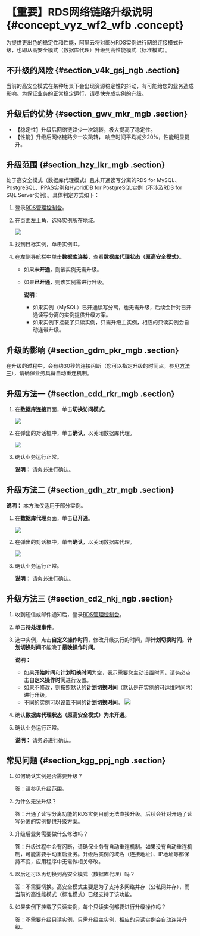 # 【重要】RDS网络链路升级说明 {#concept_vyz_wf2_wfb .concept}

为提供更出色的稳定性和性能，阿里云将对部分RDS实例进行网络连接模式升级，也即从高安全模式（数据库代理）升级到高性能模式（标准模式）。

## 不升级的风险 {#section_v4k_gsj_ngb .section}

当前的高安全模式在某种场景下会出现资源稳定性的抖动，有可能给您的业务造成影响。为保证业务的正常稳定运行，请尽快完成实例的升级。

## 升级后的优势 {#section_gwv_mkr_mgb .section}

-   【稳定性】升级后网络链路少一次跳转，极大提高了稳定性。
-   【性能】升级后网络链路少一次跳转， 响应时间平均减少20%，性能明显提升。

## 升级范围 {#section_hzy_lkr_mgb .section}

处于高安全模式（数据库代理模式）且未开通读写分离的RDS for MySQL、PostgreSQL、PPAS实例和HybridDB for PostgreSQL实例（不涉及RDS for SQL Server实例）。具体判定方式如下：

1.  登录[RDS管理控制台](https://rds.console.aliyun.com/)。
2.  在页面左上角，选择实例所在地域。

    ![](http://static-aliyun-doc.oss-cn-hangzhou.aliyuncs.com/assets/img/64586/155140787037659_zh-CN.png)

3.  找到目标实例，单击实例ID。
4.  在左侧导航栏中单击**数据库连接**，查看**数据库代理状态（原高安全模式）**。
    -   如果**未开通**，则该实例无需升级。
    -   如果**已开通**，则该实例需进行升级。

        **说明：** 

        -   如果实例（MySQL）已开通读写分离，也无需升级，后续会针对已开通读写分离的实例提供升级方案。
        -   如果实例下挂载了只读实例，只需升级主实例，相应的只读实例会自动连带升级。

## 升级的影响 {#section_gdm_pkr_mgb .section}

在升级的过程中，会有约30秒的连接闪断（您可以指定升级的时间点，参见[方法三](#section_cd2_nkj_ngb)），请确保业务具备自动重连机制。

## 升级方法一 {#section_cdd_rkr_mgb .section}

1.  在**数据库连接**页面，单击**切换访问模式**。

    ![](http://static-aliyun-doc.oss-cn-hangzhou.aliyuncs.com/assets/img/64586/155140787137661_zh-CN.png)

2.  在弹出的对话框中，单击**确认**，以关闭数据库代理。

    ![](http://static-aliyun-doc.oss-cn-hangzhou.aliyuncs.com/assets/img/64586/155140787137662_zh-CN.png)

3.  确认业务运行正常。

    **说明：** 请务必进行确认。


## 升级方法二 {#section_gdh_ztr_mgb .section}

**说明：** 本方法仅适用于部分实例。

1.  在**数据库代理**页面，单击**已开通**。

    ![](http://static-aliyun-doc.oss-cn-hangzhou.aliyuncs.com/assets/img/64586/155140787137721_zh-CN.png)

2.  在弹出的对话框中，单击**确认**，以关闭数据库代理。

    ![](http://static-aliyun-doc.oss-cn-hangzhou.aliyuncs.com/assets/img/64586/155140787137662_zh-CN.png)

3.  确认业务运行正常。

    **说明：** 请务必进行确认。


## 升级方法三 {#section_cd2_nkj_ngb .section}

1.  收到短信或邮件通知后，登录[RDS管理控制台](https://rds.console.aliyun.com/)。
2.  单击**待处理事件**。
3.  选中实例，点击**自定义操作时间**，修改升级执行的时间，即**计划切换时间**。**计划切换时间**不能晚于**最晚操作时间**。

    **说明：** 

    -   如果**开始时间**和**计划切换时间**为空，表示需要您主动设置时间，请务必点击**自定义操作时间**进行设置。
    -   如果不修改，则按照默认的**计划切换时间**（默认是在实例的可运维时间内）进行升级。
    -   不同的实例可以设置不同的**计划切换时间**。
    ![](http://static-aliyun-doc.oss-cn-hangzhou.aliyuncs.com/assets/img/64586/155140787137740_zh-CN.png)

4.  确认**数据库代理状态（原高安全模式）**为**未开通**。
5.  确认业务运行正常。

    **说明：** 请务必进行确认。


## 常见问题 {#section_kgg_ppj_ngb .section}

1.  如何确认实例是否需要升级？

    答：请参见[升级范围](#section_hzy_lkr_mgb)。

2.  为什么无法升级？

    答：开通了读写分离功能的RDS实例目前无法直接升级。后续会针对开通了读写分离的实例提供升级方案。

3.  升级后业务需要做什么修改吗？

    答：升级过程中会有闪断，请确保业务有自动重连机制。如果没有自动重连机制，可能需要手动重启业务。升级后实例的域名（连接地址）、IP地址等都保持不变，应用程序中无需做相关修改。

4.  以后还可以再切换到高安全模式（数据库代理）吗？

    答：不需要切换。高安全模式主要是为了支持多网络并存（公私网并存），而当前的高性能模式（标准模式）已经支持了该功能。

5.  如果实例下挂载了只读实例，每个只读实例都要进行升级操作吗？

    答：不需要升级只读实例，只需升级主实例，相应的只读实例会自动连带升级。


